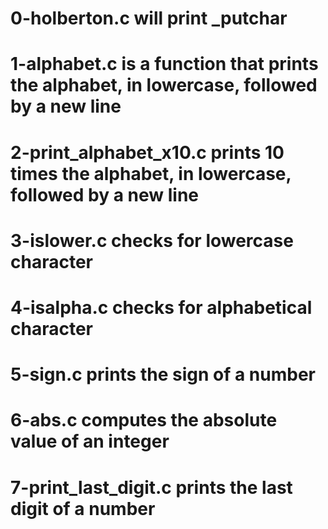 # 0-holberton.c will print _putchar
# 1-alphabet.c is a function that prints the alphabet, in lowercase, followed by a new line
# 2-print_alphabet_x10.c prints 10 times the alphabet, in lowercase, followed by a new line
# 3-islower.c checks for lowercase character
# 4-isalpha.c checks for alphabetical character
# 5-sign.c prints the sign of a number
# 6-abs.c computes the absolute value of an integer
# 7-print_last_digit.c prints the last digit of a number
